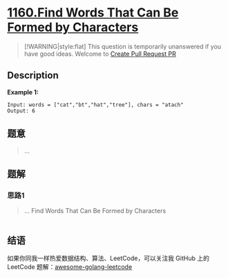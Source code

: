 # [1160.Find Words That Can Be Formed by Characters][title]

> [!WARNING|style:flat]
> This question is temporarily unanswered if you have good ideas. Welcome to [Create Pull Request PR](https://github.com/kylesliu/awesome-golang-leetcode)

## Description

**Example 1:**

```
Input: words = ["cat","bt","hat","tree"], chars = "atach"
Output: 6
```

## 题意
> ...

## 题解

### 思路1
> ...
Find Words That Can Be Formed by Characters
```go
```


## 结语

如果你同我一样热爱数据结构、算法、LeetCode，可以关注我 GitHub 上的 LeetCode 题解：[awesome-golang-leetcode][me]

[title]: https://leetcode.com/problems/find-words-that-can-be-formed-by-characters/
[me]: https://github.com/kylesliu/awesome-golang-leetcode
